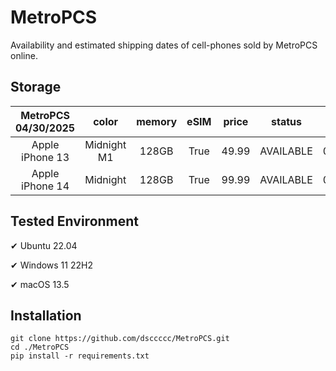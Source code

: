 # MetroPCS
Availability and estimated shipping dates of cell-phones sold by MetroPCS online.
## Storage
|MetroPCS 04/30/2025|color|memory|eSIM|price|status|shipping from|shipping to|
|:--:|:--:|:--:|:--:|:--:|:--:|:--:|:--:|
|Apple iPhone 13|Midnight M1|128GB|True|49.99|AVAILABLE|04/30/2025|05/05/2025|
|Apple iPhone 14|Midnight|128GB|True|99.99|AVAILABLE|04/30/2025|05/05/2025|

## Tested Environment
✔ Ubuntu 22.04

✔ Windows 11 22H2

✔ macOS 13.5
## Installation
```
git clone https://github.com/dsccccc/MetroPCS.git
cd ./MetroPCS
pip install -r requirements.txt
```
